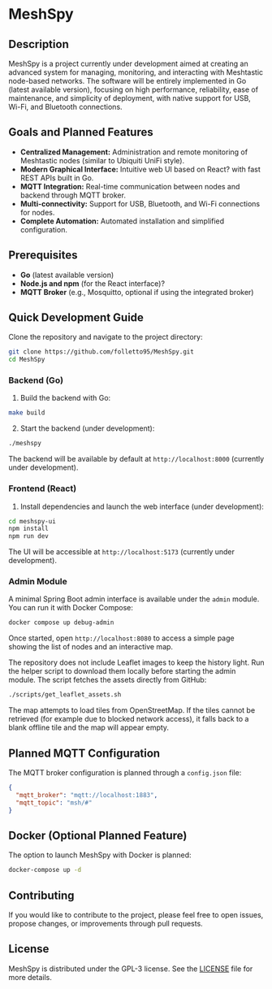 # MeshSpy

## Description

MeshSpy is a project currently under development aimed at creating an advanced system for managing, monitoring, and interacting with Meshtastic node-based networks. The software will be entirely implemented in Go (latest available version), focusing on high performance, reliability, ease of maintenance, and simplicity of deployment, with native support for USB, Wi-Fi, and Bluetooth connections.

## Goals and Planned Features

* **Centralized Management:** Administration and remote monitoring of Meshtastic nodes (similar to Ubiquiti UniFi style).
* **Modern Graphical Interface:** Intuitive web UI based on React? with fast REST APIs built in Go.
* **MQTT Integration:** Real-time communication between nodes and backend through MQTT broker.
* **Multi-connectivity:** Support for USB, Bluetooth, and Wi-Fi connections for nodes.
* **Complete Automation:** Automated installation and simplified configuration.

## Prerequisites

* **Go** (latest available version)
* **Node.js and npm** (for the React interface)?
* **MQTT Broker** (e.g., Mosquitto, optional if using the integrated broker)

## Quick Development Guide

Clone the repository and navigate to the project directory:

```bash
git clone https://github.com/folletto95/MeshSpy.git
cd MeshSpy
```

### Backend (Go)

1. Build the backend with Go:

```bash
make build
```

2. Start the backend (under development):

```bash
./meshspy
```

The backend will be available by default at `http://localhost:8000` (currently under development).

### Frontend (React)

1. Install dependencies and launch the web interface (under development):

```bash
cd meshspy-ui
npm install
npm run dev
```

The UI will be accessible at `http://localhost:5173` (currently under development).

### Admin Module

A minimal Spring Boot admin interface is available under the `admin` module.
You can run it with Docker Compose:

```bash
docker compose up debug-admin
```

Once started, open `http://localhost:8080` to access a simple page showing the list of nodes and an interactive map.

The repository does not include Leaflet images to keep the history light. Run the helper script to download them locally before starting the admin module.  The script fetches the assets directly from GitHub:

```bash
./scripts/get_leaflet_assets.sh
```

The map attempts to load tiles from OpenStreetMap. If the tiles cannot be retrieved (for example due to blocked network access), it falls back to a blank offline tile and the map will appear empty.

## Planned MQTT Configuration

The MQTT broker configuration is planned through a `config.json` file:

```json
{
  "mqtt_broker": "mqtt://localhost:1883",
  "mqtt_topic": "msh/#"
}
```

## Docker (Optional Planned Feature)

The option to launch MeshSpy with Docker is planned:

```bash
docker-compose up -d
```

## Contributing

If you would like to contribute to the project, please feel free to open issues, propose changes, or improvements through pull requests.

## License

MeshSpy is distributed under the GPL-3 license. See the [LICENSE](LICENSE) file for more details.
